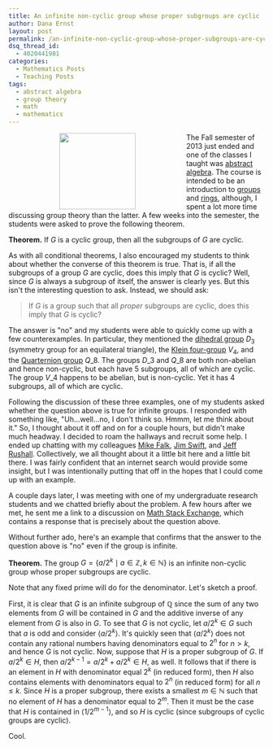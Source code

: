 ```yaml
---
title: An infinite non-cyclic group whose proper subgroups are cyclic
author: Dana Ernst
layout: post
permalink: /an-infinite-non-cyclic-group-whose-proper-subgroups-are-cyclic/
dsq_thread_id:
  - 4020441981
categories:
  - Mathematics Posts
  - Teaching Posts
tags:
  - abstract algebra
  - group theory
  - math
  - mathematics
---
```


<img src="{{ site.baseurl }}/images/2013/12/Q8.png" width=150 align="left" img style="margin: 0px 100px"/>The Fall semester of 2013 just ended and one of the classes I taught was [abstract algebra](http://teaching.danaernst.com/mat411f13/). The course is intended to be an introduction to [groups](http://en.wikipedia.org/wiki/Group_theory) and [rings](http://en.wikipedia.org/wiki/Ring_theory), although, I spent a lot more time discussing group theory than the latter. A few weeks into the semester, the students were asked to prove the following theorem.

**Theorem.** If $G$ is a cyclic group, then all the subgroups of $G$ are cyclic.

As with all conditional theorems, I also encouraged my students to think about whether the converse of this theorem is true. That is, if all the subgroups of a group $G$ are cyclic, does this imply that $G$ is cyclic? Well, since $G$ is always a subgroup of itself, the answer is clearly yes. But this isn't the interesting question to ask. Instead, we should ask:

> If $G$ is a group such that all *proper* subgroups are cyclic, does this imply that $G$ is cyclic?

The answer is "no" and my students were able to quickly come up with a few counterexamples. In particular, they mentioned the [dihedral group](http://en.wikipedia.org/wiki/Dihedral_group) $D_3$ (symmetry group for an equilateral triangle), the [Klein four-group](http://en.wikipedia.org/wiki/Klein_four-group) $V_4$, and the [Quarternion group](http://en.wikipedia.org/wiki/Quaternion_group) $Q\_8$. The groups $D\_3$ and $Q\_8$ are both non-abelian and hence non-cyclic, but each have 5 subgroups, all of which are cyclic. The group $V\_4$ happens to be abelian, but is non-cyclic. Yet it has 4 subgroups, all of which are cyclic.

Following the discussion of these three examples, one of my students asked whether the question above is true for infinite groups. I responded with something like, "Uh...well...no, I don't think so. Hmmm, let me think about it." So, I thought about it off and on for a couple hours, but didn't make much headway. I decided to roam the hallways and recruit some help. I ended up chatting with my colleagues [Mike Falk](http://www.cefns.nau.edu/~falk/), [Jim Swift](http://oak.ucc.nau.edu/jws8/), and [Jeff Rushall](https://nau.edu/CEFNS/NatSci/Math/Directory-Full-Time/Rushall-Jeff/). Collectively, we all thought about it a little bit here and a little bit there. I was fairly confident that an internet search would provide some insight, but I was intentionally putting that off in the hopes that I could come up with an example.

A couple days later, I was meeting with one of my undergraduate research students and we chatted briefly about the problem. A few hours after we met, he sent me a link to a discussion on [Math Stack Exchange](http://math.stackexchange.com/questions/185508/give-an-example-of-a-noncyclic-abelian-group-all-of-whose-proper-subgroups-are-c/185581#185581), which contains a response that is precisely about the question above.

Without further ado, here's an example that confirms that the answer to the question above is "no" even if the group is infinite.

**Theorem.** The group $G=\{a/2^k\mid a\in\mathbb{Z}, k\in\mathbb{N}\}$ is an infinite non-cyclic group whose proper subgroups are cyclic.

Note that any fixed prime will do for the denominator. Let's sketch a proof.

First, it is clear that $G$ is an infinite subgroup of $\mathbb{Q}$ since the sum of any two elements from $G$ will be contained in $G$ and the additive inverse of any element from $G$ is also in $G$. To see that $G$ is not cyclic, let $a/2^k\in G$ such that $a$ is odd and consider $\langle a/2^k\rangle$. It's quickly seen that $\langle a/2^k\rangle$ does not contain any rational numbers having denominators equal to $2^{n}$ for $n>k$, and hence $G$ is not cyclic. Now, suppose that $H$ is a proper subgroup of $G$. If $a/2^k\in H$, then $a/2^{k-1}=a/2^k+a/2^k\in H$, as well. It follows that if there is an element in $H$ with denominator equal $2^k$ (in reduced form), then $H$ also contains elements with denominators equal to $2^n$ (in reduced form) for all $n\leq k$. Since $H$ is a proper subgroup, there exists a smallest $m\in \mathbb{N}$ such that no element of $H$ has a denominator equal to $2^m$. Then it must be the case that $H$ is contained in $\langle 1/2^{m-1}\rangle$, and so $H$ is cyclic (since subgroups of cyclic groups are cyclic).

Cool.
